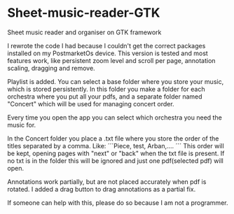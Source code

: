 # Sheet-music-reader-GTK
Sheet music reader and organiser on GTK framework

I rewrote the code I had because I couldn't get the correct
packages installed on my PostmarketOs device.
This version is tested and most features work, like persistent zoom level and scroll per page, annotation scaling, dragging and remove.

Playlist is added. You can select a base folder where you store your music, which is stored persistently.
In this folder you make a folder for each orchestra where you put all your pdfs, and a separate folder named "Concert" which will be used for managing concert order.

Every time you open the app you can select which orchestra you need the music for.

In the Concert folder you place a .txt file where you store the order of the titles separated by a comma. 
Like: ´´´Piece, test, Arban,.... ´´´
This order will be kept, opening pages with "next" or "back" when the txt file is present.
If no txt is in the folder this will be ignored and just one pdf(selected pdf) will open.


Annotations work partially, but are not placed accurately when pdf is rotated.
I added a drag button to drag annotations as a partial fix.

If someone can help with this, please do so because I am not a programmer.
